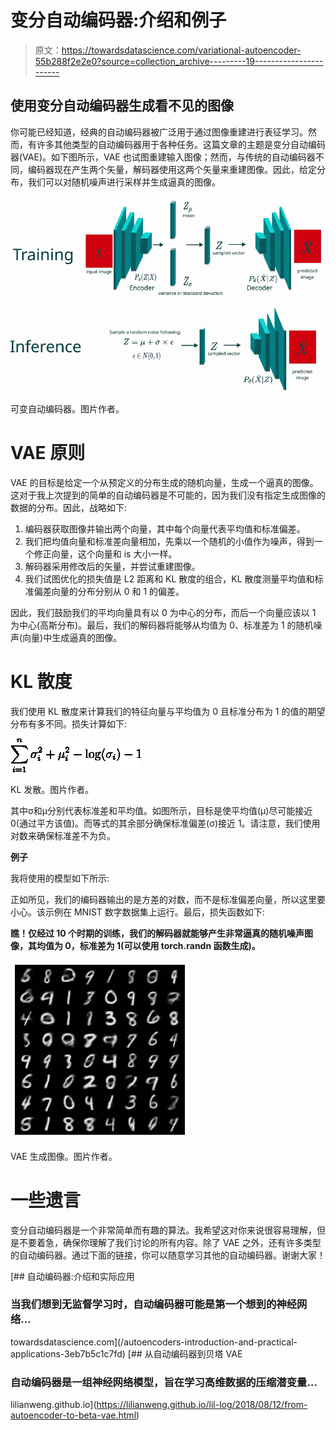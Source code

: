 # 变分自动编码器:介绍和例子

> 原文：<https://towardsdatascience.com/variational-autoencoder-55b288f2e2e0?source=collection_archive---------19----------------------->

## 使用变分自动编码器生成看不见的图像

你可能已经知道，经典的自动编码器被广泛用于通过图像重建进行表征学习。然而，有许多其他类型的自动编码器用于各种任务。这篇文章的主题是变分自动编码器(VAE)。如下图所示，VAE 也试图重建输入图像；然而，与传统的自动编码器不同，编码器现在产生两个矢量，解码器使用这两个矢量来重建图像。因此，给定分布，我们可以对随机噪声进行采样并生成逼真的图像。

![](img/0b8fd658cfcec6953ac38428c34f2b3a.png)

可变自动编码器。图片作者。

# VAE 原则

VAE 的目标是给定一个从预定义的分布生成的随机向量，生成一个逼真的图像。这对于我上次提到的简单的自动编码器是不可能的，因为我们没有指定生成图像的数据的分布。因此，战略如下:

1.  编码器获取图像并输出两个向量，其中每个向量代表平均值和标准偏差。
2.  我们把均值向量和标准差向量相加，先乘以一个随机的小值作为噪声，得到一个修正向量，这个向量和 is 大小一样。
3.  解码器采用修改后的矢量，并尝试重建图像。
4.  我们试图优化的损失值是 L2 距离和 KL 散度的组合，KL 散度测量平均值和标准偏差向量的分布分别从 0 和 1 的偏差。

因此，我们鼓励我们的平均向量具有以 0 为中心的分布，而后一个向量应该以 1 为中心(高斯分布)。最后，我们的解码器将能够从均值为 0、标准差为 1 的随机噪声(向量)中生成逼真的图像。

# KL 散度

我们使用 KL 散度来计算我们的特征向量与平均值为 0 且标准分布为 1 的值的期望分布有多不同。损失计算如下:

![](img/119a96c74cfff0f4ae6e82bda59e9e75.png)

KL 发散。图片作者。

其中σ和μ分别代表标准差和平均值。如图所示，目标是使平均值(μ)尽可能接近 0(通过平方该值)。而等式的其余部分确保标准偏差(σ)接近 1。请注意，我们使用对数来确保标准差不为负。

**例子**

我将使用的模型如下所示:

正如所见，我们的编码器输出的是方差的对数，而不是标准偏差向量，所以这里要小心。该示例在 MNIST 数字数据集上运行。最后，损失函数如下:

**瞧！仅经过 10 个时期的训练，我们的解码器就能够产生非常逼真的随机噪声图像，其均值为 0，标准差为 1(可以使用 torch.randn 函数生成)。**

![](img/b2bf242275f6827633477352132b8fee.png)

VAE 生成图像。图片作者。

# 一些遗言

变分自动编码器是一个非常简单而有趣的算法。我希望这对你来说很容易理解，但是不要着急，确保你理解了我们讨论的所有内容。除了 VAE 之外，还有许多类型的自动编码器。通过下面的链接，你可以随意学习其他的自动编码器。谢谢大家！

[](/autoencoders-introduction-and-practical-applications-3eb7b5c1c7fd) [## 自动编码器:介绍和实际应用

### 当我们想到无监督学习时，自动编码器可能是第一个想到的神经网络…

towardsdatascience.com](/autoencoders-introduction-and-practical-applications-3eb7b5c1c7fd) [](https://lilianweng.github.io/lil-log/2018/08/12/from-autoencoder-to-beta-vae.html) [## 从自动编码器到贝塔 VAE

### 自动编码器是一组神经网络模型，旨在学习高维数据的压缩潜变量…

lilianweng.github.io](https://lilianweng.github.io/lil-log/2018/08/12/from-autoencoder-to-beta-vae.html)